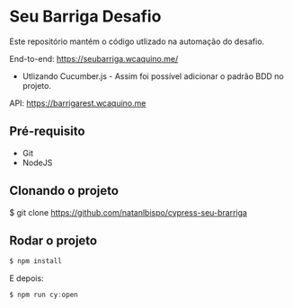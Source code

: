 # Seu Barriga Desafio

Este repositório mantém o código utlizado na automação do desafio.

End-to-end: https://seubarriga.wcaquino.me/
* Utlizando Cucumber.js - Assim foi possível adicionar o padrão BDD no projeto.

API: https://barrigarest.wcaquino.me

## Pré-requisito
* Git
* NodeJS
## Clonando o projeto

$ git clone https://github.com/natanlbispo/cypress-seu-brarriga


## Rodar o projeto

~~~javascript
$ npm install
~~~

E depois: 

~~~javascript
$ npm run cy:open
~~~
